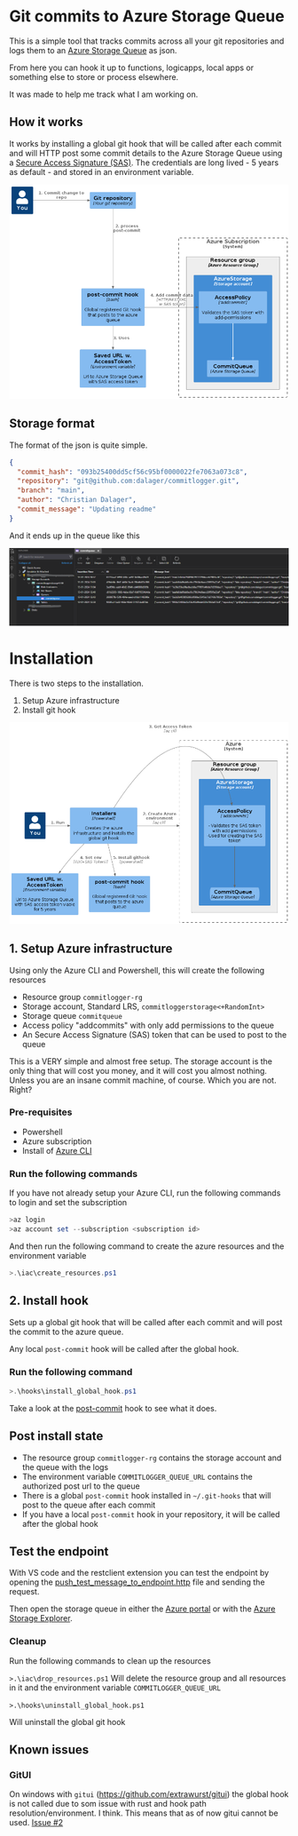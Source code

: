 # Git commits to Azure Storage Queue

This is a simple tool that tracks commits across all your git repositories and logs them to an [Azure Storage Queue](https://learn.microsoft.com/en-us/azure/storage/queues/storage-queues-introduction) as json.

From here you can hook it up to functions, logicapps, local apps or something else to store or process elsewhere.

It was made to help me track what I am working on.

## How it works

It works by installing a global git hook that will be called after each commit and will HTTP post some commit details to the Azure Storage Queue using a [Secure Access Signature (SAS)](https://docs.microsoft.com/en-us/azure/storage/common/storage-sas-overview).
The credentials are long lived - 5 years as default - and stored in an environment variable.

![Alt text](images/how_it_works.png)

## Storage format

The format of the json is quite simple.

```json
{
  "commit_hash": "093b25400dd5cf56c95bf0000022fe7063a073c8",
  "repository": "git@github.com:dalager/commitlogger.git",
  "branch": "main",
  "author": "Christian Dalager",
  "commit_message": "Updating readme"
}
```

And it ends up in the queue like this

![Alt text](images/storageexplorer.png)

# Installation

There is two steps to the installation.

1. Setup Azure infrastructure
2. Install git hook

![Alt text](images/how_it_installs.png)

## 1. Setup Azure infrastructure

Using only the Azure CLI and Powershell, this will create the following resources

- Resource group `commitlogger-rg`
- Storage account, Standard LRS, `commitloggerstorage<+RandomInt>`
- Storage queue `commitqueue`
- Access policy "addcommits" with only add permissions to the queue
- An Secure Access Signature (SAS) token that can be used to post to the queue

This is a VERY simple and almost free setup. The storage account is the only thing that will cost you money, and it will cost you almost nothing.
Unless you are an insane commit machine, of course. Which you are not. Right?

### Pre-requisites

- Powershell
- Azure subscription
- Install of [Azure CLI](https://docs.microsoft.com/en-us/cli/azure/install-azure-cli?view=azure-cli-latest)

### Run the following commands

If you have not already setup your Azure CLI, run the following commands to login and set the subscription

```powershell
>az login
>az account set --subscription <subscription id>
```

And then run the following command to create the azure resources and the environment variable

```powershell
>.\iac\create_resources.ps1
```

## 2. Install hook

Sets up a global git hook that will be called after each commit and will post the commit to the azure queue.

Any local `post-commit` hook will be called after the global hook.

### Run the following command

```powershell
>.\hooks\install_global_hook.ps1
```

Take a look at the [post-commit](hooks/post-commit) hook to see what it does.

## Post install state

- The resource group `commitlogger-rg` contains the storage account and the queue with the logs
- The environment variable `COMMITLOGGER_QUEUE_URL` contains the authorized post url to the queue
- There is a global `post-commit` hook installed in `~/.git-hooks` that will post to the queue after each commit
- If you have a local `post-commit` hook in your repository, it will be called after the global hook

## Test the endpoint

With VS code and the restclient extension you can test the endpoint by opening the [push_test_message_to_endpoint.http](push_test_message_to_endpoint.http) file and sending the request.

Then open the storage queue in either the [Azure portal](https://portal.azure.com/) or with the [Azure Storage Explorer](https://azure.microsoft.com/en-us/features/storage-explorer/).

### Cleanup

Run the following commands to clean up the resources

`>.\iac\drop_resources.ps1`
Will delete the resource group and all resources in it and the environment variable `COMMITLOGGER_QUEUE_URL`

`>.\hooks\uninstall_global_hook.ps1`

Will uninstall the global git hook

## Known issues

### GitUI

On windows with `gitui` (https://github.com/extrawurst/gitui) the global hook is not called due to som issue with rust and hook path resolution/environment. I think.
This means that as of now gitui cannot be used. [Issue #2](https://github.com/dalager/GitHookedCommits2AzureQueue/issues/2)
